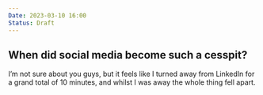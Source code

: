 ```yaml
---
Date: 2023-03-10 16:00
Status: Draft
---
```


## When did social media become such a cesspit?

I’m not sure about you guys, but it feels like I turned away from LinkedIn for a grand total of 10 minutes, and whilst I was away the whole thing fell apart.